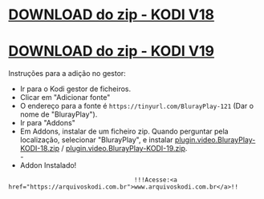 # <a href="plugin.video.BlurayPlay-KODI-18.zip">DOWNLOAD do zip - KODI V18</a>
# <a href="plugin.video.BlurayPlay-KODI-19.zip">DOWNLOAD do zip - KODI V19</a>


Instruções para a adição no gestor:


<p align="left">
  <ul>
    <li>Ir para o Kodi gestor de ficheiros.</li>
    <li>Clicar em "Adicionar fonte"</li>
    <li>O endereço para a fonte é <code>https://tinyurl.com/BlurayPlay-121</code> (Dar o nome de "BlurayPlay").</li>
    <li>Ir para "Addons"</li>
    <li>Em Addons, instalar de um ficheiro zip. Quando perguntar pela localização, selecionar "BlurayPlay", e instalar <a href="plugin.video.BlurayPlay-KODI-18.zip">plugin.video.BlurayPlay-KODI-18.zip</a> / <a href="plugin.video.BlurayPlay-KODI-19.zip">plugin.video.BlurayPlay-KODI-19.zip</a>.</li>
    -
    <li>Addon Instalado!</li>
    
</ul>

                                       !!!Acesse:<a href="https://arquivoskodi.com.br">www.arquivoskodi.com.br</a>!!
                                       

</p>
